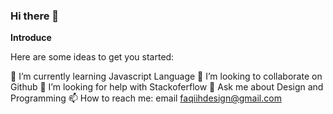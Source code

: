 ### Hi there 👋

**Introduce**

Here are some ideas to get you started:

🌱 I’m currently learning Javascript Language
👯 I’m looking to collaborate on Github
🤔 I’m looking for help with Stackoferflow
💬 Ask me about Design and Programming
📫 How to reach me: email faqiihdesign@gmail.com
